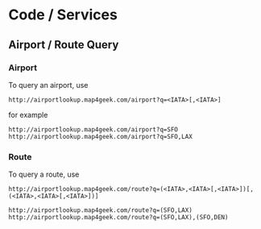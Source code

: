 Code / Services
===============

Airport / Route Query
---------------------

### Airport

To query an airport, use

    http://airportlookup.map4geek.com/airport?q=<IATA>[,<IATA>]

for example

    http://airportlookup.map4geek.com/airport?q=SFO
    http://airportlookup.map4geek.com/airport?q=SFO,LAX

### Route

To query a route, use

    http://airportlookup.map4geek.com/route?q=(<IATA>,<IATA>[,<IATA>])[,(<IATA>,<IATA>[,<IATA>])]

    http://airportlookup.map4geek.com/route?q=(SFO,LAX)
    http://airportlookup.map4geek.com/route?q=(SFO,LAX),(SFO,DEN)
